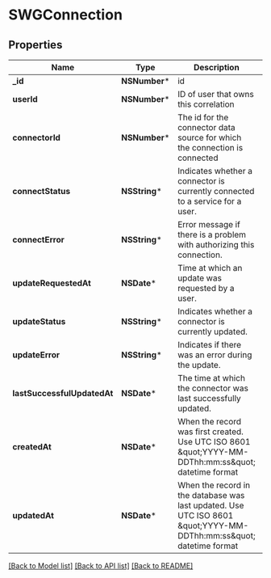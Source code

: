 # SWGConnection

## Properties
Name | Type | Description | Notes
------------ | ------------- | ------------- | -------------
**_id** | **NSNumber*** | id | [optional] 
**userId** | **NSNumber*** | ID of user that owns this correlation | [optional] 
**connectorId** | **NSNumber*** | The id for the connector data source for which the connection is connected | 
**connectStatus** | **NSString*** | Indicates whether a connector is currently connected to a service for a user. | [optional] 
**connectError** | **NSString*** | Error message if there is a problem with authorizing this connection. | [optional] 
**updateRequestedAt** | **NSDate*** | Time at which an update was requested by a user. | [optional] 
**updateStatus** | **NSString*** | Indicates whether a connector is currently updated. | [optional] 
**updateError** | **NSString*** | Indicates if there was an error during the update. | [optional] 
**lastSuccessfulUpdatedAt** | **NSDate*** | The time at which the connector was last successfully updated. | [optional] 
**createdAt** | **NSDate*** | When the record was first created. Use UTC ISO 8601 \&quot;YYYY-MM-DDThh:mm:ss\&quot;  datetime format | [optional] 
**updatedAt** | **NSDate*** | When the record in the database was last updated. Use UTC ISO 8601 \&quot;YYYY-MM-DDThh:mm:ss\&quot;  datetime format | [optional] 

[[Back to Model list]](../README.md#documentation-for-models) [[Back to API list]](../README.md#documentation-for-api-endpoints) [[Back to README]](../README.md)


